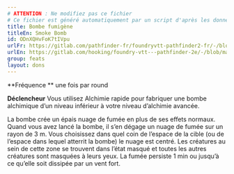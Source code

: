 ```yaml
---
# ATTENTION : Ne modifiez pas ce fichier
# Ce fichier est généré automatiquement par un script d'après les données du module Foundry VTT officiel et de sa traduction
title: Bombe fumigène
titleEn: Smoke Bomb
id: ODnXQHvFoK7tIVpu
urlFr: https://gitlab.com/pathfinder-fr/foundryvtt-pathfinder2-fr/-/blob/master/data/feats/ODnXQHvFoK7tIVpu.htm
urlEn: https://gitlab.com/hooking/foundry-vtt---pathfinder-2e/-/blob/master/packs/data/feats.db/smoke-bomb.json
group: feats
layout: dons
---
```

**Fréquence ** une fois par round

**Déclencheur** Vous utilisez Alchimie rapide pour fabriquer une  bombe alchimique d’un niveau inférieur à votre niveau d’alchimie avancée.

La bombe crée un épais nuage de fumée en plus de ses effets normaux. Quand vous avez lancé la bombe, il s’en dégage un nuage de fumée sur un rayon de 3 m. Vous choisissez dans quel coin de l’espace de la cible (ou de l’espace dans lequel atterrit la bombe) le nuage est centré. Les créatures au sein de cette zone se trouvent dans l’état masqué et toutes les autres créatures sont masquées à leurs yeux. La fumée persiste 1 min ou jusqu’à ce qu’elle soit dissipée par un vent fort.


